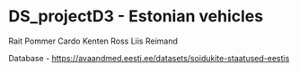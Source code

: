 # DS_projectD3 - Estonian vehicles
Rait Pommer
Cardo Kenten Ross
Liis Reimand

Database - https://avaandmed.eesti.ee/datasets/soidukite-staatused-eestis

